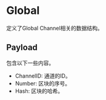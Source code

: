 # Global

定义了Global Channel相关的数据结构。

## Payload

包含以下一些内容。

- ChannelID: 通道的ID。
- Number: 区块的序号。
- Hash: 区块的哈希。
